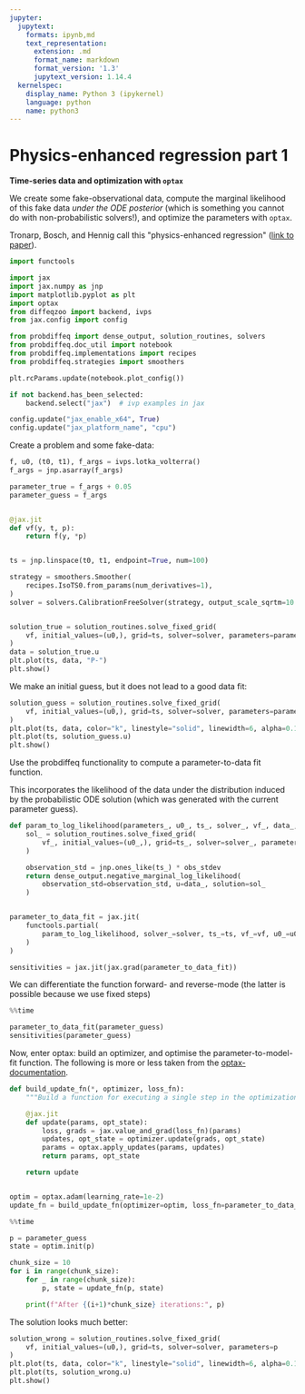 ```yaml
---
jupyter:
  jupytext:
    formats: ipynb,md
    text_representation:
      extension: .md
      format_name: markdown
      format_version: '1.3'
      jupytext_version: 1.14.4
  kernelspec:
    display_name: Python 3 (ipykernel)
    language: python
    name: python3
---
```


<!-- #region -->
# Physics-enhanced regression part 1

**Time-series data and optimization with ``optax``**

We create some fake-observational data, compute the marginal likelihood of this fake data _under the ODE posterior_ (which is something you cannot do with non-probabilistic solvers!), and optimize the parameters with `optax`.


Tronarp, Bosch, and Hennig call this "physics-enhanced regression" ([link to paper](https://arxiv.org/abs/2202.01287)).
<!-- #endregion -->

```python
import functools

import jax
import jax.numpy as jnp
import matplotlib.pyplot as plt
import optax
from diffeqzoo import backend, ivps
from jax.config import config

from probdiffeq import dense_output, solution_routines, solvers
from probdiffeq.doc_util import notebook
from probdiffeq.implementations import recipes
from probdiffeq.strategies import smoothers
```

```python
plt.rcParams.update(notebook.plot_config())

if not backend.has_been_selected:
    backend.select("jax")  # ivp examples in jax

config.update("jax_enable_x64", True)
config.update("jax_platform_name", "cpu")
```

Create a problem and some fake-data:

```python
f, u0, (t0, t1), f_args = ivps.lotka_volterra()
f_args = jnp.asarray(f_args)

parameter_true = f_args + 0.05
parameter_guess = f_args


@jax.jit
def vf(y, t, p):
    return f(y, *p)


ts = jnp.linspace(t0, t1, endpoint=True, num=100)

strategy = smoothers.Smoother(
    recipes.IsoTS0.from_params(num_derivatives=1),
)
solver = solvers.CalibrationFreeSolver(strategy, output_scale_sqrtm=10.0)


solution_true = solution_routines.solve_fixed_grid(
    vf, initial_values=(u0,), grid=ts, solver=solver, parameters=parameter_true
)
data = solution_true.u
plt.plot(ts, data, "P-")
plt.show()
```

We make an initial guess, but it does not lead to a good data fit:

```python
solution_guess = solution_routines.solve_fixed_grid(
    vf, initial_values=(u0,), grid=ts, solver=solver, parameters=parameter_guess
)
plt.plot(ts, data, color="k", linestyle="solid", linewidth=6, alpha=0.125)
plt.plot(ts, solution_guess.u)
plt.show()
```

Use the probdiffeq functionality to compute a parameter-to-data fit function.

This incorporates the likelihood of the data under the distribution induced by the probabilistic ODE solution (which was generated with the current parameter guess).

```python
def param_to_log_likelihood(parameters_, u0_, ts_, solver_, vf_, data_, obs_stdev=1e-1):
    sol_ = solution_routines.solve_fixed_grid(
        vf_, initial_values=(u0_,), grid=ts_, solver=solver_, parameters=parameters_
    )

    observation_std = jnp.ones_like(ts_) * obs_stdev
    return dense_output.negative_marginal_log_likelihood(
        observation_std=observation_std, u=data_, solution=sol_
    )


parameter_to_data_fit = jax.jit(
    functools.partial(
        param_to_log_likelihood, solver_=solver, ts_=ts, vf_=vf, u0_=u0, data_=data
    )
)

sensitivities = jax.jit(jax.grad(parameter_to_data_fit))
```

We can differentiate the function forward- and reverse-mode (the latter is possible because we use fixed steps)

```python
%%time

parameter_to_data_fit(parameter_guess)
sensitivities(parameter_guess)
```

Now, enter optax: build an optimizer, and optimise the parameter-to-model-fit function. The following is more or less taken from the [optax-documentation](https://optax.readthedocs.io/en/latest/optax-101.html).

```python
def build_update_fn(*, optimizer, loss_fn):
    """Build a function for executing a single step in the optimization."""

    @jax.jit
    def update(params, opt_state):
        loss, grads = jax.value_and_grad(loss_fn)(params)
        updates, opt_state = optimizer.update(grads, opt_state)
        params = optax.apply_updates(params, updates)
        return params, opt_state

    return update


optim = optax.adam(learning_rate=1e-2)
update_fn = build_update_fn(optimizer=optim, loss_fn=parameter_to_data_fit)
```

```python
%%time

p = parameter_guess
state = optim.init(p)

chunk_size = 10
for i in range(chunk_size):
    for _ in range(chunk_size):
        p, state = update_fn(p, state)

    print(f"After {(i+1)*chunk_size} iterations:", p)
```

The solution looks much better:

```python
solution_wrong = solution_routines.solve_fixed_grid(
    vf, initial_values=(u0,), grid=ts, solver=solver, parameters=p
)
plt.plot(ts, data, color="k", linestyle="solid", linewidth=6, alpha=0.125)
plt.plot(ts, solution_wrong.u)
plt.show()
```
